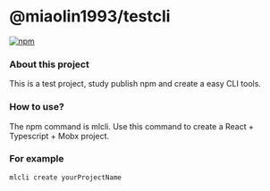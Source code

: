 # @miaolin1993/testcli

[![npm](https://img.shields.io/badge/npm-1.0.2-brightgreen)](https://github.com/snowdreams1006)

### About this project
This is a test project, study publish npm and create a easy CLI tools.

### How to use?
The npm command is mlcli.
Use this command to create a React + Typescript + Mobx project.

### For example

```
mlcli create yourProjectName
```